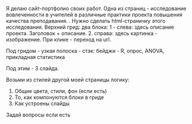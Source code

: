 Я делаю сайт-портфолио своих работ.
Одна из страниц - исследование вовлеченности в учителей в различные практики проекта повышения качества преподавания.
.
Нужно сделать html-страничку этого исследования.
Верхний грид:
два блока:
1 - слева: здесь описание проекта. Заголовок + описание. 
2. справа: здесь картинка - изображение. При клике - переход на url.

Под гридом - узкая полоска - стэк: бейджи - R, опрос, ANOVA, прикладная статистика

Под этим - 3 слайда.

Возьми из стилей другой моей страницы логику:
1. Общие цвета, стили, фон (если есть)
2. То, как компонуются блоки в гриде
3. Как устроены слайды

Задай вопросы если есть